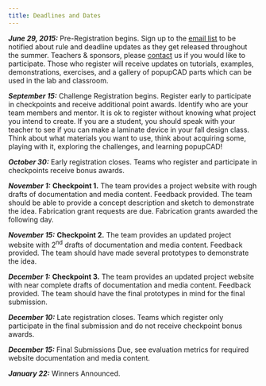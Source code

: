 ```yaml
---
title: Deadlines and Dates
---
```


***June 29, 2015:*** Pre-Registration begins. Sign up to the [email list]({{site.url}}/newsletter) to be notified about rule and
deadline updates as they get released throughout the summer. Teachers & sponsors, please [contact]({{site.url}}/contact) us if you would like to participate. Those who register will receive updates on tutorials, examples, demonstrations, exercises, and a gallery of popupCAD parts which can be used in the lab and classroom.

***September 15:*** Challenge Registration begins. Register early to participate in checkpoints and receive additional point awards. Identify who are your team members and mentor. It is ok to register without knowing what project you intend to create. If you are a student, you should speak with your teacher to see if you can make a laminate device in your fall design class. Think about what materials you want to use, think about acquiring some, playing with it, exploring the challenges, and learning popupCAD!

***October 30:*** Early registration closes. Teams who register and participate in checkpoints receive bonus awards.

***November 1:*** **Checkpoint 1.** The team provides a project website with rough drafts of documentation and media content. Feedback provided. The team should be able to provide a concept description and sketch to demonstrate the idea. Fabrication grant requests are due. Fabrication grants awarded the following day.

***November 15:*** **Checkpoint 2.** The team provides an updated project website with 2<sup>nd</sup> drafts of documentation and media content. Feedback provided. The team should have made several prototypes to demonstrate the idea.

***December 1:*** **Checkpoint 3.** The team provides an updated project website with near complete drafts of documentation and media content. Feedback provided. The team should have the final prototypes in mind for the final submission.

***December 10:*** Late registration closes. Teams which register only participate in the final submission and do not receive checkpoint bonus
awards.

***December 15:*** Final Submissions Due, see evaluation metrics for required website documentation and media content.

***January 22:*** Winners Announced.
